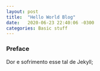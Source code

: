 ```yaml
---
layout: post
title:  "Hello World Blog"
date:   2020-06-23 22:40:06 -0300
categories: Basic stuff
---
```

### Preface ###
Dor e sofrimento esse tal de Jekyll;

[bundler.io]: https://bundler.io
[homebrew install]: https://brew.sh/
[jekyll-docs]: https://jekyllrb.com/docs/home
[jekyll-gh]:   https://github.com/jekyll/jekyll
[jekyll-talk]: https://talk.jekyllrb.com/
[ref-slackify-1]: https://stackify.com/install-ruby-on-your-mac-everything-you-need-to-get-going/
[ref-jekyllinstall-2]: https://medium.com/20percentwork/creating-your-blog-for-free-using-jekyll-github-pages-dba37272730a
[ref-jekyllwebstorm-3]: https://hadihariri.com/2014/01/04/using-webstorm-to-maintain-a-jekyll-site/
[ref-jekylldocs-4]: https://jekyllrb.com/docs/
[ref-jekyllshowcases-5]: https://jekyllrb.com/showcase/
[ref-jekyll-troubleshooting-6]: https://stackoverflow.com/questions/8146249/jekyll-command-not-found
[ref-jekyll-troubleshooting-7]: https://help.github.com/en/github/working-with-github-pages/about-jekyll-build-errors-for-github-pages-sites
[ref-jekyll-troubleshooting-8]: https://help.github.com/en/github/working-with-github-pages/about-github-pages-and-jekyll
[ref-gitpages-9]: https://jarlowrey.com/blog/github-pages-custom-domain
[ref-gitpagestroubleshooting-10]: https://talk.jekyllrb.com/t/how-to-install-github-pages-with-jekyll/3510
[ref-gitpagestroubleshooting-11]: https://stackoverflow.com/questions/11577147/how-to-fix-http-404-on-github-pages#:~:text=Just%20wait%20about%20ten%20minutes,the%20problem%20at%20their%20end.
[ref-githubpages-12]: https://pages.github.com/
